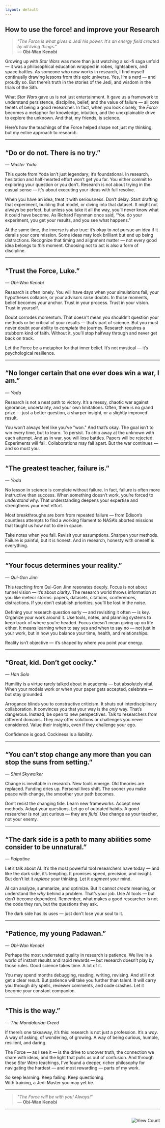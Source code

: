 ```yaml
---
layout: default
---
```


<h2>How to use the force! and improve your Research</h2>

> *"The Force is what gives a Jedi his power. It's an energy field created by all living things."*  
> — **Obi-Wan Kenobi**

Growing up with *Star Wars* was more than just watching a sci-fi saga unfold — it was a philosophical education wrapped in robes, lightsabers, and space battles. As someone who now works in research, I find myself continually drawing lessons from this epic universe. Yes, I’m a nerd — and proudly so. But there’s truth in the stories of the Jedi, and wisdom in the trials of the Sith.

What *Star Wars* gave us is not just entertainment. It gave us a framework to understand persistence, discipline, belief, and the value of failure — all core tenets of being a good researcher. In fact, when you look closely, the *Force* becomes a metaphor for knowledge, intuition, and the unexplainable drive to explore the unknown. And that, my friends, is science.

Here’s how the teachings of the Force helped shape not just my thinking, but my entire approach to research.

---

## “Do or do not. There is no try.”  
— *Master Yoda*

This quote from Yoda isn’t just legendary; it’s foundational. In research, hesitation and half-hearted effort won’t get you far. You either commit to exploring your question or you don’t. Research is not about trying in the casual sense — it's about executing your ideas with full resolve.

When you have an idea, treat it with seriousness. Don’t delay. Start drafting that experiment, building that model, or diving into that dataset. It might not always be perfect, but unless you take it all the way, you’ll never know what it could have become. As Richard Feynman once said, “You do your experiment, you get your results, and you see what happens.” 

At the same time, the inverse is also true: it’s okay to *not* pursue an idea if it derails your core mission. Some ideas may look brilliant but end up being distractions. Recognize that timing and alignment matter — not every good idea belongs to *this* moment. Choosing not to act is also a form of discipline.

---

## “Trust the Force, Luke.”  
— *Obi-Wan Kenobi*

Research is often lonely. You will have days when your simulations fail, your hypotheses collapse, or your advisors raise doubts. In those moments, belief becomes your anchor. Trust in your process. Trust in your vision. Trust in yourself.

Doubt corrodes momentum. That doesn't mean you shouldn’t question your methods or be critical of your results — that’s part of science. But you must never doubt your ability to *complete* the journey. Research requires a stubborn kind of faith. Without it, you’ll stop halfway through and never get back on track.

Let the Force be a metaphor for that inner belief. It’s not mystical — it’s psychological resilience.

---

## “No longer certain that one ever does win a war, I am.”  
— *Yoda*

Research is not a neat path to victory. It’s a messy, chaotic war against ignorance, uncertainty, and your own limitations. Often, there is no grand prize — just a better question, a sharper insight, or a slightly improved result.

You won’t always feel like you’ve "won." And that’s okay. The goal isn’t to win every time, but to learn. To persist. To chip away at the unknown with each attempt. And as in war, you will lose battles. Papers will be rejected. Experiments will fail. Collaborations may fall apart. But the war continues — and so must you.

---

## “The greatest teacher, failure is.”  
— *Yoda*

No lesson in science is complete without failure. In fact, failure is often more instructive than success. When something doesn’t work, you’re forced to *understand* why. That understanding deepens your expertise and strengthens your next effort.

Most breakthroughs are born from repeated failure — from Edison’s countless attempts to find a working filament to NASA’s aborted missions that taught us how not to die in space.

Take notes when you fall. Revisit your assumptions. Sharpen your methods. Failure is painful, but it is honest. And in research, honesty with oneself is everything.

---

## “Your focus determines your reality.”  
— *Qui-Gon Jinn*

This teaching from Qui-Gon Jinn resonates deeply. Focus is not about tunnel vision — it’s about *clarity*. The research world throws information at you like meteor storms: papers, datasets, citations, conferences, distractions. If you don’t establish priorities, you’ll be lost in the noise.

Defining your research question early — and revisiting it often — is key. Organize your work around it. Use tools, notes, and planning systems to keep track of where you're headed. Focus doesn't mean giving up on life either. It means learning when to say yes and when to say no — not just in your work, but in how you balance your time, health, and relationships.

Reality isn’t objective — it’s shaped by where you point your energy.

---

## “Great, kid. Don’t get cocky.”  
— *Han Solo*

Humility is a virtue rarely talked about in academia — but absolutely vital. When your models work or when your paper gets accepted, celebrate — but stay grounded.

Arrogance blinds you to constructive criticism. It shuts out interdisciplinary collaboration. It convinces you that your way is the *only* way. That’s dangerous. Instead, be open to new perspectives. Talk to researchers from different domains. They may offer solutions or challenges you never considered. Value their insights, even if they challenge your ego.

Confidence is good. Cockiness is a liability.

---

## “You can’t stop change any more than you can stop the suns from setting.”  
— *Shmi Skywalker*

Change is inevitable in research. New tools emerge. Old theories are replaced. Funding dries up. Personal lives shift. The sooner you make peace with change, the smoother your path becomes.

Don’t resist the changing tide. Learn new frameworks. Accept new methods. Adapt your questions. Let go of outdated habits. A good researcher is not just curious — they are *fluid*. Use change as your teacher, not your enemy.

---

## “The dark side is a path to many abilities some consider to be unnatural.”  
— *Palpatine*

Let’s talk about AI. It’s the most powerful tool researchers have today — and like the dark side, it’s tempting. It promises speed, precision, and insight. But don’t let it *replace* your thinking. Let it *augment* your mind.

AI can analyze, summarize, and optimize. But it cannot *create* meaning, or understand the *why* behind a problem. That’s your job. Use AI tools — but don’t become dependent. Remember, what makes a good researcher is not the code they run, but the questions they ask.

The dark side has its uses — just don't lose your soul to it.

---

## “Patience, my young Padawan.”  
— *Obi-Wan Kenobi*

Perhaps the most underrated quality in research is patience. We live in a world of instant results and rapid rewards — but research doesn’t play by those rules. Good science takes time. A lot of it.

You may spend months debugging, reading, writing, revising. And still not get a clear result. But patience will take you further than talent. It will carry you through dry spells, reviewer comments, and code crashes. Let it become your constant companion.

---

## “This is the way.”  
— *The Mandalorian Creed*

If there’s one takeaway, it’s this: research is not just a profession. It’s a *way*. A way of asking, of wondering, of growing. A way of being curious, humble, resilient, and daring.

The Force — as I see it — is the drive to uncover truth, the connection we share with ideas, and the light that pulls us out of confusion. And through these *Star Wars* teachings, I’ve found a deeper, richer philosophy for navigating the hardest — and most rewarding — parts of my work.

So keep learning. Keep failing. Keep questioning.  
With training, a Jedi Master you may yet be.

---

> *"The Force will be with you! Always!"*  
> — **Obi-Wan Kenobi**

---

<div style="display: flex; justify-content: space-between; align-items: center; margin-top: 2em;">
  <!-- Like Button -->
  <div class="upvotejs">
    <div class="upvote" data-post-id="researchjedi" data-upvote-count="0"></div>
  </div>

  <!-- View Counter -->
  <div>
    <img src="https://pageviews.fouanalytics.com/pageview.svg?url=https://samsomyajit.github.io/blogs/researchjedi" alt="View Count">
  </div>
</div>

<link rel="stylesheet" href="https://unpkg.com/upvotejs@1.0.3/dist/upvotejs.min.css">
<script src="https://unpkg.com/upvotejs@1.0.3/dist/upvotejs.min.js"></script>

